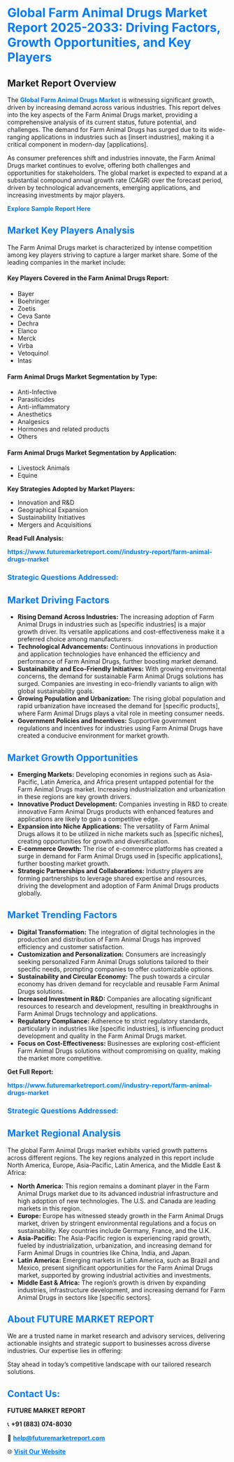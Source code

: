 <h1 style="color: #007BFF;">Global Farm Animal Drugs Market Report 2025-2033: Driving Factors, Growth Opportunities, and Key Players</h1>

<section id="overview">
<h2>Market Report Overview</h2>
<p>The <a href="https://www.futuremarketreport.com//industry-report/farm-animal-drugs-market" style="color: #007BFF; text-decoration: none;"><strong>Global Farm Animal Drugs Market</strong></a> is witnessing significant growth, driven by increasing demand across various industries. This report delves into the key aspects of the Farm Animal Drugs market, providing a comprehensive analysis of its current status, future potential, and challenges. The demand for Farm Animal Drugs has surged due to its wide-ranging applications in industries such as [insert industries], making it a critical component in modern-day [applications].</p>
<p>As consumer preferences shift and industries innovate, the Farm Animal Drugs market continues to evolve, offering both challenges and opportunities for stakeholders. The global market is expected to expand at a substantial compound annual growth rate (CAGR) over the forecast period, driven by technological advancements, emerging applications, and increasing investments by major players.</p>
</section>

<section id="overview">
<p><a href="https://www.futuremarketreport.com//request-sample/reportId=54360" style="color: #007BFF; text-decoration: none;"><strong>Explore Sample Report Here</strong></a></p>
</section>

<section id="key-players">
<h2 style="color: #007BFF;">Market Key Players Analysis</h2>
<p>The Farm Animal Drugs market is characterized by intense competition among key players striving to capture a larger market share. Some of the leading companies in the market include:</p>
<h4>Key Players Covered in the Farm Animal Drugs Report:</h4>
<ul><li>Bayer</li><li>Boehringer</li><li>Zoetis</li><li>Ceva Sante</li><li>Dechra</li><li>Elanco</li><li>Merck</li><li>Virba</li><li>Vetoquinol</li><li>Intas</li></ul>
<h4>Farm Animal Drugs Market Segmentation by Type:</h4>
<ul><li>Anti-Infective</li><li>Parasiticides</li><li>Anti-inflammatory</li><li>Anesthetics</li><li>Analgesics</li><li>Hormones and related products</li><li>Others</li></ul>

<h4>Farm Animal Drugs Market Segmentation by Application:</h4>
<ul><li>Livestock Animals</li><li>Equine</li></ul>
<p><strong>Key Strategies Adopted by Market Players:</strong></p>
<ul>
<li>Innovation and R&D</li>
<li>Geographical Expansion</li>
<li>Sustainability Initiatives</li>
<li>Mergers and Acquisitions</li>
</ul>
</section>

<section>
<p><strong>Read Full Analysis: </strong></p><a href="https://www.futuremarketreport.com//industry-report/farm-animal-drugs-market" style="color: #007BFF; text-decoration: none;"><strong>https://www.futuremarketreport.com//industry-report/farm-animal-drugs-market</strong></a>
<h3 style="color: #007BFF;">Strategic Questions Addressed:</h3>
</section>

<section id="driving-factors">
<h2 style="color: #007BFF;">Market Driving Factors</h2>
<ul>
<li><strong>Rising Demand Across Industries:</strong> The increasing adoption of Farm Animal Drugs in industries such as [specific industries] is a major growth driver. Its versatile applications and cost-effectiveness make it a preferred choice among manufacturers.</li>
<li><strong>Technological Advancements:</strong> Continuous innovations in production and application technologies have enhanced the efficiency and performance of Farm Animal Drugs, further boosting market demand.</li>
<li><strong>Sustainability and Eco-Friendly Initiatives:</strong> With growing environmental concerns, the demand for sustainable Farm Animal Drugs solutions has surged. Companies are investing in eco-friendly variants to align with global sustainability goals.</li>
<li><strong>Growing Population and Urbanization:</strong> The rising global population and rapid urbanization have increased the demand for [specific products], where Farm Animal Drugs plays a vital role in meeting consumer needs.</li>
<li><strong>Government Policies and Incentives:</strong> Supportive government regulations and incentives for industries using Farm Animal Drugs have created a conducive environment for market growth.</li>
</ul>
</section>

<section id="growth-opportunities">
<h2 style="color: #007BFF;">Market Growth Opportunities</h2>
<ul>
<li><strong>Emerging Markets:</strong> Developing economies in regions such as Asia-Pacific, Latin America, and Africa present untapped potential for the Farm Animal Drugs market. Increasing industrialization and urbanization in these regions are key growth drivers.</li>
<li><strong>Innovative Product Development:</strong> Companies investing in R&D to create innovative Farm Animal Drugs products with enhanced features and applications are likely to gain a competitive edge.</li>
<li><strong>Expansion into Niche Applications:</strong> The versatility of Farm Animal Drugs allows it to be utilized in niche markets such as [specific niches], creating opportunities for growth and diversification.</li>
<li><strong>E-commerce Growth:</strong> The rise of e-commerce platforms has created a surge in demand for Farm Animal Drugs used in [specific applications], further boosting market growth.</li>
<li><strong>Strategic Partnerships and Collaborations:</strong> Industry players are forming partnerships to leverage shared expertise and resources, driving the development and adoption of Farm Animal Drugs products globally.</li>
</ul>
</section>

<section id="trending-factors">
<h2 style="color: #007BFF;">Market Trending Factors</h2>
<ul>
<li><strong>Digital Transformation:</strong> The integration of digital technologies in the production and distribution of Farm Animal Drugs has improved efficiency and customer satisfaction.</li>
<li><strong>Customization and Personalization:</strong> Consumers are increasingly seeking personalized Farm Animal Drugs solutions tailored to their specific needs, prompting companies to offer customizable options.</li>
<li><strong>Sustainability and Circular Economy:</strong> The push towards a circular economy has driven demand for recyclable and reusable Farm Animal Drugs solutions.</li>
<li><strong>Increased Investment in R&D:</strong> Companies are allocating significant resources to research and development, resulting in breakthroughs in Farm Animal Drugs technology and applications.</li>
<li><strong>Regulatory Compliance:</strong> Adherence to strict regulatory standards, particularly in industries like [specific industries], is influencing product development and quality in the Farm Animal Drugs market.</li>
<li><strong>Focus on Cost-Effectiveness:</strong> Businesses are exploring cost-efficient Farm Animal Drugs solutions without compromising on quality, making the market more competitive.</li>
</ul>
</section>

<section>
<p><strong>Get Full Report: </strong></p><a href="https://www.futuremarketreport.com//industry-report/farm-animal-drugs-market" style="color: #007BFF; text-decoration: none;"><strong>https://www.futuremarketreport.com//industry-report/farm-animal-drugs-market</strong></a>
<h3 style="color: #007BFF;">Strategic Questions Addressed:</h3>
</section>


<section id="regional-analysis">
<h2 style="color: #007BFF;">Market Regional Analysis</h2>
<p>The global Farm Animal Drugs market exhibits varied growth patterns across different regions. The key regions analyzed in this report include North America, Europe, Asia-Pacific, Latin America, and the Middle East & Africa:</p>
<ul>
<li><strong>North America:</strong> This region remains a dominant player in the Farm Animal Drugs market due to its advanced industrial infrastructure and high adoption of new technologies. The U.S. and Canada are leading markets in this region.</li>
<li><strong>Europe:</strong> Europe has witnessed steady growth in the Farm Animal Drugs market, driven by stringent environmental regulations and a focus on sustainability. Key countries include Germany, France, and the U.K.</li>
<li><strong>Asia-Pacific:</strong> The Asia-Pacific region is experiencing rapid growth, fueled by industrialization, urbanization, and increasing demand for Farm Animal Drugs in countries like China, India, and Japan.</li>
<li><strong>Latin America:</strong> Emerging markets in Latin America, such as Brazil and Mexico, present significant opportunities for the Farm Animal Drugs market, supported by growing industrial activities and investments.</li>
<li><strong>Middle East & Africa:</strong> The region’s growth is driven by expanding industries, infrastructure development, and increasing demand for Farm Animal Drugs in sectors like [specific sectors].</li>
</ul>
</section>

<footer>
<h2 style="color: #007BFF;">About FUTURE MARKET REPORT</h2>
<p>We are a trusted name in market research and advisory services, delivering actionable insights and strategic support to businesses across diverse industries. Our expertise lies in offering:</p>

<p>Stay ahead in today’s competitive landscape with our tailored research solutions.</p>

<h2 style="color: #007BFF;">Contact Us:</h2>
<p><strong>FUTURE MARKET REPORT</strong></p>
<p>📞 <strong>+91 (883) 074-8030</strong></p>
<p>📧 <strong><a href="mailto:help@futuremarketreport.com" style="color: #007BFF;">help@futuremarketreport.com</a></strong></p>
<p>🌐 <strong><a href="https://www.futuremarketreport.com/" style="color: #007BFF;">Visit Our Website</a></strong></p>
</footer>